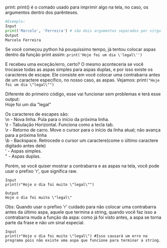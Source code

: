 print: print() é o comado usado para imprimir algo na tela, no caso, os argumentos dentro dos parênteses.

```py
#Exemplo:
Input
print('Marcelo', 'Ferreira') # são dois argumentos separados por vírgula e que serão imprimidos separados por um espaço.
Output
Marcelo Ferreira
```

Se você começou python há pouquíssimo tempo, já tentou colocar aspas dentro da função print assim: 
`print('Hoje foi um dia \'legal\'')`

E recebeu uma exceção/erro, certo? O mesmo aconteceria se você trocasse todas as aspas simples para aspas duplas, e por isso existe os caracteres de escape. Ele consiste em você colocar uma contrabarra antes de um caractere específico, no nosso caso, as aspas. Vejamos:
print`("Hoje foi um dia \"legal\"")`

Diferente do primeiro código, esse vai funcionar sem problemas e terá esse output:     
Hoje foi um dia "legal" 
 
Os caracteres de escapes são:   
\n - Nova linha. Pula para o início da próxima linha.   
\t - Tabulação Horizontal. Funciona como a tecla tab.   
\r - Retorno de carro. Move o cursor para o início da linha atual; não avança para a próxima linha   
\b - Backspace. Retrocede o cursor um caractere(come o último caractere digitado antes dele)                            
\'  - Aspas simples.       
\" - Aspas duplas.

Porém, se você quiser mostrar a contrabarra e as aspas na tela, você pode usar o prefixo 'r', que significa raw.
```
Input
print(r"Hoje o dia foi muito \"legal\"")

Output
Hoje o dia foi muito \"legal\"
```

Obs: Quando usar o prefixo 'r' cuidado para não colocar uma contrabarra antes da último aspa, aquele que termina a string, quando você faz isso a contrabarra muda a função da aspa: como já foi visto antes, a aspa se torna parte da frase e não um sinal especial.

```
Input
print(r"Hoje o dia foi muito \"legal\") #Isso causará um erro no programa pois não existe uma aspa que funcione para terminar a string.
```
